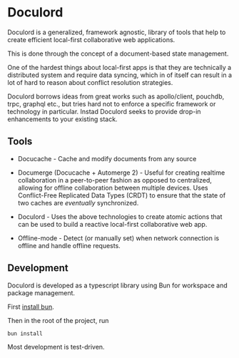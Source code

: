# Doculord

Doculord is a generalized, framework agnostic, library of tools that help to create efficient local-first collaborative web applications.

This is done through the concept of a document-based state management.

One of the hardest things about local-first apps is that they are technically a distributed system and require data syncing, which in of itself
can result in a lot of hard to reason about conflict resolution strategies.

Doculord borrows ideas from great works such as apollo/client, pouchdb, trpc, graphql etc., but tries hard not to enforce a specific framework or technology in particular. Instad Doculord seeks to provide drop-in enhancements to your existing stack.

## Tools


- Docucache - Cache and modify documents from any source

- Documerge (Docucache + Automerge 2) - Useful for creating realtime collaboration in a peer-to-peer fashion as opposed to centralized, allowing for offline collaboration between multiple devices. Uses Conflict-Free Replicated Data Types (CRDT) to ensure that the state of two caches are _eventually_ synchronized.

- Doculord - Uses the above technologies to create atomic actions that can be used to build a reactive local-first collaborative web app.

- Offline-mode - Detect (or manually set) when network connection is offline and handle offline requests.

## Development

Doculord is developed as a typescript library using Bun for workspace and package management.

First [install bun](https://bun.sh/docs/installation).

Then in the root of the project, run

```sh
bun install
```

Most development is test-driven.

